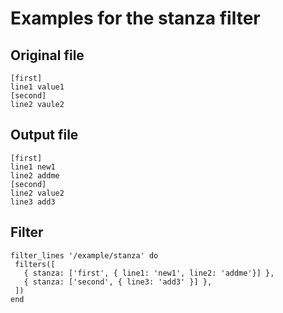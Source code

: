 # Examples for the stanza filter

## Original file
````
[first]
line1 value1
[second]
line2 vaule2
````

## Output file
````
[first]
line1 new1
line2 addme
[second]
line2 value2
line3 add3
````

## Filter
````
filter_lines '/example/stanza' do
 filters([
   { stanza: ['first', { line1: 'new1', line2: 'addme'}] },
   { stanza: ['second', { line3: 'add3' }] },
 ])
end
